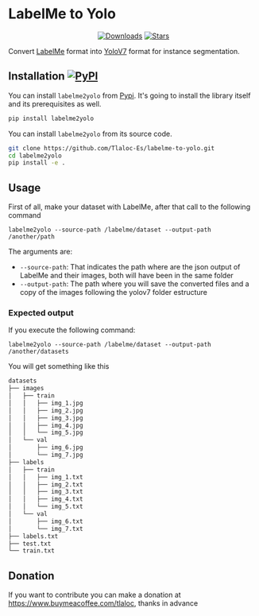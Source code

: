 # LabelMe to Yolo

<div align="center">

[![Downloads](https://static.pepy.tech/personalized-badge/labelme-to-yolo?period=month&units=international_system&left_color=grey&right_color=blue&left_text=PyPi%20Downloads)](https://pepy.tech/project/labelme-to-yolo)
[![Stars](https://img.shields.io/github/stars/Tlaloc-Es/labelme-to-yolo?color=yellow&style=flat)](https://github.com/Tlaloc-Es/labelme-to-yolo/stargazers)

</div>

Convert [LabelMe](https://github.com/wkentaro/labelme) format into [YoloV7](https://github.com/WongKinYiu/yolov7) format for instance segmentation.

## Installation [![PyPI](https://img.shields.io/pypi/v/labelme2yolo.svg)](https://pypi.org/project/labelme2yolo/)

You can install `labelme2yolo` from [Pypi](https://pypi.org/project/labelme-to-yolo/). It's going to install the library itself and its prerequisites as well.

```bash
pip install labelme2yolo
```

You can install `labelme2yolo` from its source code.

```bash
git clone https://github.com/Tlaloc-Es/labelme-to-yolo.git
cd labelme2yolo
pip install -e .
```

## Usage

First of all, make your dataset with LabelMe, after that call to the following command

`labelme2yolo --source-path /labelme/dataset --output-path /another/path`

The arguments are:

- `--source-path`: That indicates the path where are the json output of LabelMe and their images, both will have been in the same folder
- `--output-path`: The path where you will save the converted files and a copy of the images following the yolov7 folder estructure

### Expected output

If you execute the following command:

`labelme2yolo --source-path /labelme/dataset --output-path /another/datasets`

You will get something like this

```bash
datasets
├── images
│   ├── train
│   │   ├── img_1.jpg
│   │   ├── img_2.jpg
│   │   ├── img_3.jpg
│   │   ├── img_4.jpg
│   │   └── img_5.jpg
│   └── val
│       ├── img_6.jpg
│       └── img_7.jpg
├── labels
│   ├── train
│   │   ├── img_1.txt
│   │   ├── img_2.txt
│   │   ├── img_3.txt
│   │   ├── img_4.txt
│   │   └── img_5.txt
│   └── val
│       ├── img_6.txt
│       └── img_7.txt
├── labels.txt
├── test.txt
└── train.txt
```

## Donation

If you want to contribute you can make a donation at https://www.buymeacoffee.com/tlaloc, thanks in advance
